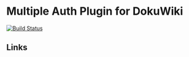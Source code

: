 # Multiple Auth Plugin for DokuWiki

[![Build Status][travis-image]][travis-url]

## Links

[travis-image]: https://travis-ci.org/mizunashi-mana/authmulti.svg
[travis-url]: https://travis-ci.org/mizunashi-mana/authmulti